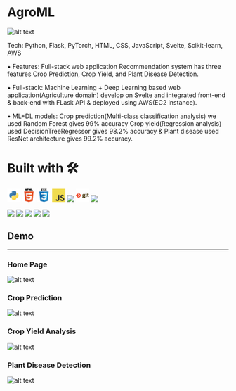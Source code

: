 # AgroML

![alt text](https://i.imgur.com/pgS9rNH.gif)

Tech: Python, Flask, PyTorch, HTML, CSS, JavaScript, Svelte, Scikit-learn, AWS

• Features: Full-stack web application Recommendation system has three features Crop Prediction, Crop Yield, and Plant
Disease Detection.

• Full-stack: Machine Learning + Deep Learning based web application(Agriculture domain) develop on Svelte and
integrated front-end & back-end with FLask API & deployed using AWS(EC2 instance).

• ML+DL models: Crop prediction(Multi-class classification analysis) we used Random Forest gives 99% accuracy Crop
yield(Regression analysis) used DecisionTreeRegressor gives 98.2% accuracy & Plant disease used ResNet architecture
gives 99.2% accuracy.


# Built with 🛠️
<code><img height="30" src="https://raw.githubusercontent.com/github/explore/80688e429a7d4ef2fca1e82350fe8e3517d3494d/topics/python/python.png"></code>
<code><img height="30" src="https://raw.githubusercontent.com/github/explore/80688e429a7d4ef2fca1e82350fe8e3517d3494d/topics/html/html.png"></code>
<code><img height="30" src="https://raw.githubusercontent.com/github/explore/80688e429a7d4ef2fca1e82350fe8e3517d3494d/topics/css/css.png"></code>
<code><img height="30" src="https://raw.githubusercontent.com/github/explore/80688e429a7d4ef2fca1e82350fe8e3517d3494d/topics/javascript/javascript.png"></code>
<code><img height="30" src="https://github.com/tomchen/stack-icons/raw/master/logos/bootstrap.svg"></code>
<code><img height="30" src="https://raw.githubusercontent.com/github/explore/80688e429a7d4ef2fca1e82350fe8e3517d3494d/topics/git/git.png"></code>
<code><img height="30" src="https://symbols.getvecta.com/stencil_80/56_flask.3a79b5a056.jpg"></code>

<code><img height="30" src="https://raw.githubusercontent.com/numpy/numpy/7e7f4adab814b223f7f917369a72757cd28b10cb/branding/icons/numpylogo.svg"></code>
<code><img height="30" src="https://raw.githubusercontent.com/pandas-dev/pandas/761bceb77d44aa63b71dda43ca46e8fd4b9d7422/web/pandas/static/img/pandas.svg"></code>
<code><img height="30" src="https://matplotlib.org/_static/logo2.svg"></code>
<code><img height="30" src="https://upload.wikimedia.org/wikipedia/commons/thumb/0/05/Scikit_learn_logo_small.svg/1280px-Scikit_learn_logo_small.svg.png"></code>
<code><img height="30" src="https://raw.githubusercontent.com/pytorch/pytorch/39fa0b5d0a3b966a50dcd90b26e6c36942705d6d/docs/source/_static/img/pytorch-logo-dark.svg"></code>


## Demo
-----------------------

### Home Page

![alt text](https://i.imgur.com/bmoxDIi.jpeg)

### Crop Prediction

![alt text](https://i.imgur.com/1tzR6D1.jpeg)

### Crop Yield Analysis

![alt text](https://i.imgur.com/jfK98zq.jpeg)

### Plant Disease Detection

![alt text](https://i.imgur.com/KUAgcKj.jpeg)
